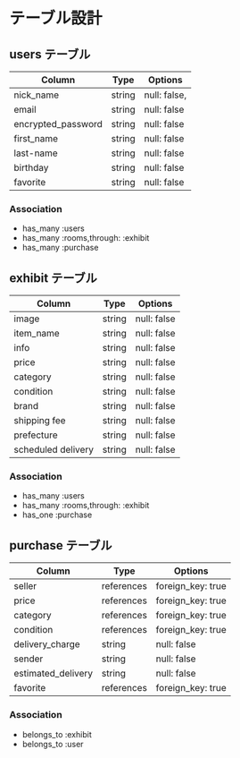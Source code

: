 # テーブル設計

## users テーブル

| Column             | Type   | Options     |
| ------------------ | ------ | ----------- |
| nick_name          | string | null: false,|
| email              | string | null: false |
| encrypted_password | string | null: false |
| first_name         | string | null: false |
| last-name          | string | null: false |
| birthday           | string | null: false |
| favorite           | string | null: false |



### Association

- has_many :users
- has_many :rooms,through: :exhibit
- has_many :purchase


## exhibit テーブル

| Column             | Type   | Options     |
| ------------------ | ------ | ----------- |
| image              | string | null: false |
| item_name          | string | null: false |
| info               | string | null: false |
| price              | string | null: false |
| category           | string | null: false |
| condition          | string | null: false |
| brand              | string | null: false |
| shipping fee       | string | null: false |
| prefecture         | string | null: false |
| scheduled delivery | string | null: false |



### Association

- has_many :users
- has_many :rooms,through: :exhibit
- has_one :purchase


## purchase テーブル

| Column             | Type       | Options           |
| ------------------ | ---------- | ----------------- |
| seller             | references | foreign_key: true |
| price              | references | foreign_key: true |
| category           | references | foreign_key: true |
| condition          | references | foreign_key: true |
| delivery_charge    | string     | null: false       |
| sender             | string     | null: false       |
| estimated_delivery | string     | null: false       |
| favorite           | references | foreign_key: true |



### Association

- belongs_to :exhibit
- belongs_to :user

